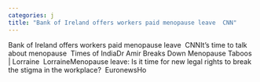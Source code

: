 ```yaml
---
categories: j
title: "Bank of Ireland offers workers paid menopause leave  CNN"
---
```

Bank of Ireland offers workers paid menopause leave&nbsp;&nbsp;CNNIt’s time to talk about menopause&nbsp;&nbsp;Times of IndiaDr Amir Breaks Down Menopause Taboos | Lorraine&nbsp;&nbsp;LorraineMenopause leave: Is it time for new legal rights to break the stigma in the workplace?&nbsp;&nbsp;EuronewsHo
